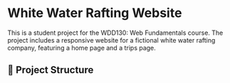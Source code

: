 # White Water Rafting Website

This is a student project for the WDD130: Web Fundamentals course. The project includes a responsive website for a fictional white water rafting company, featuring a home page and a trips page.

## 📁 Project Structure

